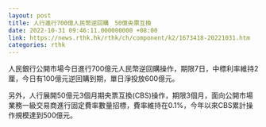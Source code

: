 ```yaml
---
layout: post
title: 人行進行700億人民幣逆回購　50億央票互換
date: 2022-10-31 09:46:11.000000000 +08:00
link: https://news.rthk.hk/rthk/ch/component/k2/1673418-20221031.htm
categories: rthk
---
```


人民銀行公開市場今日進行700億元人民幣逆回購操作，期限7日，中標利率維持2厘，今日有100億元逆回購到期，單日淨投放600億元。

另外，人行展開50億元3個月期央票互換(CBS)操作，期限3個月，面向公開市場業務一級交易商進行固定費率數量招標，費率維持在0.1%，今年以來CBS累計操作規模達到500億元。
